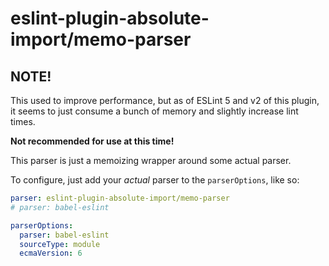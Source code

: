 # eslint-plugin-absolute-import/memo-parser


## NOTE!

This used to improve performance, but as of ESLint 5 and v2 of this plugin, it seems to just consume a bunch of memory and slightly increase lint times.

**Not recommended for use at this time!**


This parser is just a memoizing wrapper around some actual parser.

To configure, just add your _actual_ parser to the `parserOptions`, like so:

```yaml
parser: eslint-plugin-absolute-import/memo-parser
# parser: babel-eslint

parserOptions:
  parser: babel-eslint
  sourceType: module
  ecmaVersion: 6
```
